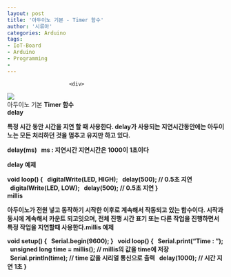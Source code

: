 ```yaml
---
layout: post
title: '아두이노 기본 - Timer 함수'
author: '시류아'
categories: Arduino
tags:
- IoT-Board
- Arduino
- Programming
-
---
```



<script> location.href='https://cafe.naver.com/develoid/776063' ; </script>


















						<div>
 <div>
  <img src="https://dthumb-phinf.pstatic.net/?src=%22http%3A%2F%2Fblogfiles.naver.net%2FMjAxNzAxMThfMjI2%2FMDAxNDg0NzA1MTUxNzc1.KpEcc-C8CsasW-WfSNIE99O8Ut30K7wTPFwvzfrr1H8g.AuvlN0uPDKgio8XR_3CG9G0N1mfBcSULsfbQIU7yH08g.JPEG.searphiel9%2Farduino_logo.jpg%22&amp;type=cafe_wa740">
 </div>
</div>
<div>
 <div>
  <div>
   아두이노 기본
   <b>Timer 함수
  </div>
 </div>
</div>
<div>
 <div>
  <div>
   delay
  </div>
 </div>
</div>
<div>
 <p>특정 시간 동안 시간을 지연 할 때 사용한다. delay가 사용되는 지연시간동안에는 아두이노는 모든 처리하던 것을 멈추고 유지만 하고 있다.</p>
</div>
<div>
 <div>
  <div>
   delay(ms)
   <b>&nbsp;
   <b>ms&nbsp;:&nbsp;지연시간
   <b>지연시간은&nbsp;1000이&nbsp;1초이다
  </div>
 </div>
</div>
<div>
 <p>delay 예제</p>
</div>
<div>
 <div>
  <div>
   void&nbsp;loop()&nbsp;{
   <b>&nbsp;&nbsp;digitalWrite(LED,&nbsp;HIGH);
   <b>&nbsp;&nbsp;delay(500);&nbsp;//&nbsp;0.5초&nbsp;지연
   <b>&nbsp;&nbsp;digitalWrite(LED,&nbsp;LOW);
   <b>&nbsp;&nbsp;delay(500);&nbsp;//&nbsp;0.5초&nbsp;지연
   <b>}
  </div>
 </div>
</div>
<div>
 <div>
  <div></div>
 </div>
</div>
<div>
 <div>
  <div>
   millis
  </div>
 </div>
</div>
<div>
 <p><span>아두이노가 전원 넣고 동작하기 시작한 이후로 계속해서 작동되고 있는 함수이다. 시작과 동시에 계속해서 카운트 되고잇으며, 전체 진행 시간 표기 또는 다른 작업을 진행하면서 특정 작업을 지연할때 사용한다.<b></span><span><b></span><span>millis 예제</span></p>
</div>
<div>
 <div>
  <div>
   void&nbsp;setup()&nbsp;{
   <b>&nbsp;&nbsp;Serial.begin(9600);
   <b>}
   <b>&nbsp;
   <b>void&nbsp;loop()&nbsp;{
   <b>&nbsp;&nbsp;Serial.print(“Time&nbsp;:&nbsp;”);
   <b>&nbsp;&nbsp;unsigned&nbsp;long&nbsp;time&nbsp;=&nbsp;millis();&nbsp;//&nbsp;millis의&nbsp;값을&nbsp;time에&nbsp;저장
   <b>&nbsp;&nbsp;Serial.println(time);&nbsp;//&nbsp;time&nbsp;값을&nbsp;시리얼&nbsp;통신으로&nbsp;출력
   <b>&nbsp;&nbsp;delay(1000);&nbsp;//&nbsp;시간&nbsp;지연&nbsp;1초
   <b>}
  </div>
 </div>
</div>
